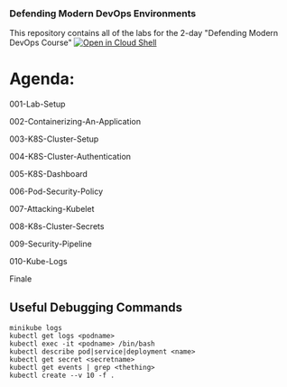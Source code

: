 ### Defending Modern DevOps Environments 

This repository contains all of the labs for the 2-day "Defending Modern DevOps Course"
[![Open in Cloud Shell](http://gstatic.com/cloudssh/images/open-btn.svg)](https://console.cloud.google.com/cloudshell/open/git_repo=https://github.com/ManicodeSecurity/Defending-DevOps.git)

# Agenda:
001-Lab-Setup

002-Containerizing-An-Application

003-K8S-Cluster-Setup

004-K8S-Cluster-Authentication

005-K8S-Dashboard

006-Pod-Security-Policy

007-Attacking-Kubelet

008-K8s-Cluster-Secrets

009-Security-Pipeline

010-Kube-Logs

Finale

## Useful Debugging Commands
```
minikube logs
kubectl get logs <podname>
kubectl exec -it <podname> /bin/bash
kubectl describe pod|service|deployment <name> 
kubectl get secret <secretname> 
kubectl get events | grep <thething>
kubectl create --v 10 -f .
```